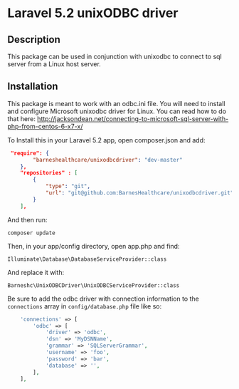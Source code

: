 
# Laravel 5.2 unixODBC driver

## Description
This package can be used in conjunction with unixodbc to connect to sql server from a Linux host server.

## Installation
This package is meant to work with an odbc.ini file. You will need to install and configure Microsoft unixodbc driver for Linux.
You can read how to do that here: http://jacksondean.net/connecting-to-microsoft-sql-server-with-php-from-centos-6-x7-x/

To Install this in your Laravel 5.2 app, open composer.json and add:

```json
 "require": {
        "barneshealthcare/unixodbcdriver": "dev-master"
    },
    "repositories" : [
        {
            "type": "git",
            "url": "git@github.com:BarnesHealthcare/unixodbcdriver.git"
        }
    ],
```

And then run:

`composer update`

Then, in your app/config directory, open app.php and find:

`Illuminate\Database\DatabaseServiceProvider::class`

And replace it with:

`Barneshc\UnixODBCDriver\UnixODBCServiceProvider::class`

Be sure to add the odbc driver with connection information to the `connections` array in `config/database.php` file like so:

```php
    'connections' => [
        'odbc' => [
            'driver' => 'odbc',
            'dsn' => 'MyDSNName',
            'grammar' => 'SQLServerGrammar',
            'username' => 'foo',
            'password' => 'bar',
            'database' => '',
        ],
    ],
```


